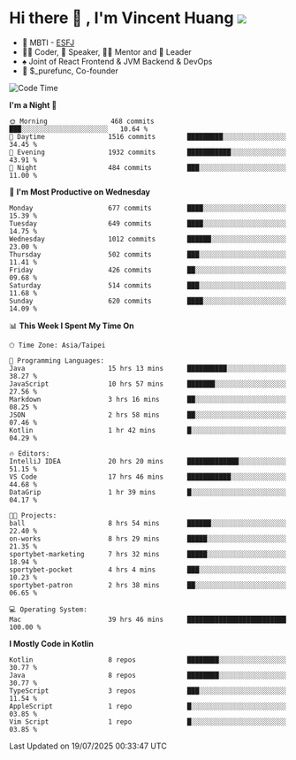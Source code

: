# Hi there 👋 , I'm Vincent Huang ![](https://komarev.com/ghpvc/?username=Jian-Min-Huang)
- 👀 MBTI - [ESFJ](https://www.16personalities.com/esfj-personality)
- 👨‍💻 Coder, 🎤 Speaker, 👨‍🏫 Mentor and 🚀 Leader
- ♠️ Joint of React Frontend & JVM Backend & DevOps
- 💼 $_purefunc, Co-founder

<!--START_SECTION:waka-->
![Code Time](http://img.shields.io/badge/Code%20Time-5%2C634%20hrs%207%20mins-blue)

**I'm a Night 🦉** 

```text
🌞 Morning                468 commits         ███░░░░░░░░░░░░░░░░░░░░░░   10.64 % 
🌆 Daytime                1516 commits        █████████░░░░░░░░░░░░░░░░   34.45 % 
🌃 Evening                1932 commits        ███████████░░░░░░░░░░░░░░   43.91 % 
🌙 Night                  484 commits         ███░░░░░░░░░░░░░░░░░░░░░░   11.00 % 
```
📅 **I'm Most Productive on Wednesday** 

```text
Monday                   677 commits         ████░░░░░░░░░░░░░░░░░░░░░   15.39 % 
Tuesday                  649 commits         ████░░░░░░░░░░░░░░░░░░░░░   14.75 % 
Wednesday                1012 commits        ██████░░░░░░░░░░░░░░░░░░░   23.00 % 
Thursday                 502 commits         ███░░░░░░░░░░░░░░░░░░░░░░   11.41 % 
Friday                   426 commits         ██░░░░░░░░░░░░░░░░░░░░░░░   09.68 % 
Saturday                 514 commits         ███░░░░░░░░░░░░░░░░░░░░░░   11.68 % 
Sunday                   620 commits         ████░░░░░░░░░░░░░░░░░░░░░   14.09 % 
```


📊 **This Week I Spent My Time On** 

```text
🕑︎ Time Zone: Asia/Taipei

💬 Programming Languages: 
Java                     15 hrs 13 mins      ██████████░░░░░░░░░░░░░░░   38.27 % 
JavaScript               10 hrs 57 mins      ███████░░░░░░░░░░░░░░░░░░   27.56 % 
Markdown                 3 hrs 16 mins       ██░░░░░░░░░░░░░░░░░░░░░░░   08.25 % 
JSON                     2 hrs 58 mins       ██░░░░░░░░░░░░░░░░░░░░░░░   07.46 % 
Kotlin                   1 hr 42 mins        █░░░░░░░░░░░░░░░░░░░░░░░░   04.29 % 

🔥 Editors: 
IntelliJ IDEA            20 hrs 20 mins      █████████████░░░░░░░░░░░░   51.15 % 
VS Code                  17 hrs 46 mins      ███████████░░░░░░░░░░░░░░   44.68 % 
DataGrip                 1 hr 39 mins        █░░░░░░░░░░░░░░░░░░░░░░░░   04.17 % 

🐱‍💻 Projects: 
ball                     8 hrs 54 mins       ██████░░░░░░░░░░░░░░░░░░░   22.40 % 
on-works                 8 hrs 29 mins       █████░░░░░░░░░░░░░░░░░░░░   21.35 % 
sportybet-marketing      7 hrs 32 mins       █████░░░░░░░░░░░░░░░░░░░░   18.94 % 
sportybet-pocket         4 hrs 4 mins        ███░░░░░░░░░░░░░░░░░░░░░░   10.23 % 
sportybet-patron         2 hrs 38 mins       ██░░░░░░░░░░░░░░░░░░░░░░░   06.65 % 

💻 Operating System: 
Mac                      39 hrs 46 mins      █████████████████████████   100.00 % 
```

**I Mostly Code in Kotlin** 

```text
Kotlin                   8 repos             ████████░░░░░░░░░░░░░░░░░   30.77 % 
Java                     8 repos             ████████░░░░░░░░░░░░░░░░░   30.77 % 
TypeScript               3 repos             ███░░░░░░░░░░░░░░░░░░░░░░   11.54 % 
AppleScript              1 repo              █░░░░░░░░░░░░░░░░░░░░░░░░   03.85 % 
Vim Script               1 repo              █░░░░░░░░░░░░░░░░░░░░░░░░   03.85 % 
```




 Last Updated on 19/07/2025 00:33:47 UTC
<!--END_SECTION:waka-->

